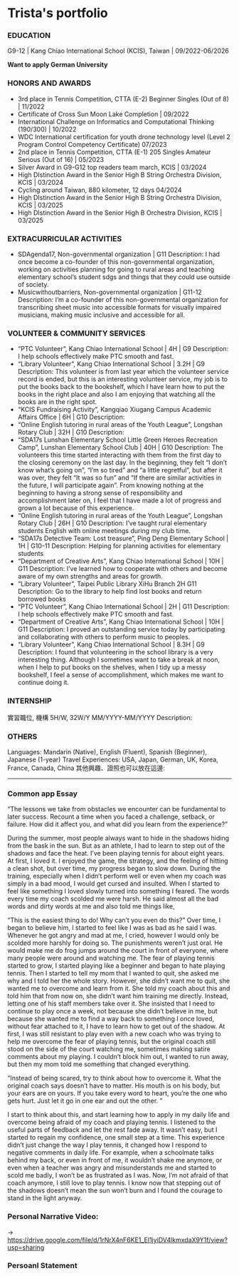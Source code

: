 # Trista's portfolio

### EDUCATION
G9-12 | Kang Chiao International School (KCIS), Taiwan 	|    09/2022-06/2026

**Want to apply German University**

### HONORS AND AWARDS
- 3rd place in Tennis Competition, CTTA (E-2) Beginner Singles (Out of 8)	|    11/2022
- Certificate of Cross Sun Moon Lake Completion	    |    09/2022
- International Challenge on Informatics and Computational Thinking (190/300)	|    10/2022
- WDC International certification for youth drone technology level (Level 2 Program Control Competency Certificate)	07/2023
- 2nd place in Tennis Competition, CTTA (E-1) 205 Singles Amateur Serious (Out of 16)	|    05/2023
- Silver Award in G9-G12 top readers team march, KCIS	|    03/2024
- High DIstinction Award in the Senior High B String Orchestra Division, KCIS	|    03/2024
- Cycling around Taiwan, 880 kilometer, 12 days	04/2024
- High DIstinction Award in the Senior High B String Orchestra Division, KCIS	|    03/2025
- High DIstinction Award in the Senior High B Orchestra Division, KCIS	|    03/2025

### EXTRACURRICULAR ACTIVITIES
- SDAgenda17, Non-governmental organization	    |	G11
    Description: I had once become a co-founder of this non-governmental organization, working on activities planning for going to rural areas and teaching elementary school’s student sdgs and things that they could use outside of society.
- Musicwithoutbarriers, Non-governmental organization	| 	G11-12
    Description: I’m a co-founder of this non-governmental organization for transcribing sheet music into accessible formats for visually impaired musicians, making music inclusive and accessible for all.

### VOLUNTEER & COMMUNITY SERVICES
- “PTC Volunteer”, Kang Chiao International School	 	|    4H 	|    G9
    Description: I help schools effectively make PTC smooth and fast.
- “Library Volunteer”, Kang Chiao International School	|    3.2H 	|    G9
    Description: This volunteer is from last year which the volunteer service record is ended, but this is an interesting volunteer service, my job is to put the books back to the bookshelf, which I have learn how to put the books in the right place and also I am enjoying that watching all the books are in the right spot.
- “KCIS Fundraising Activity”, Kangqiao Xiugang Campus Academic Affairs Office	    |    6H 	|    G10
    Description: 
- “Online English tutoring in rural areas of the Youth League”, Longshan Rotary Club 	|    32H 	|    G10
    Description: 
- “SDA17s Lunshan Elementary School Little Green Heroes Recreation Camp”, Lunshan Elementary School Club 	|    40H 	|    G10
    Description: The volunteers this time started interacting with them from the first day to the closing ceremony on the last day. In the beginning, they felt “I don’t know what’s going on”, “I’m so tired” and “a little regretful”, but after it was over, they felt “It was so fun” and “If there are similar activities in the future, I will participate again”. From knowing nothing at the beginning to having a strong sense of responsibility and accomplishment later on, I feel that I have made a lot of progress and grown a lot because of this experience.
- “Online English tutoring in rural areas of the Youth League”, Longshan Rotary Club 	|    26H 	|    G10
    Description: I’ve taught rural elementary students English with online meetings during my club time.
- “SDA17s Detective Team: Lost treasure”, Ping Deng Elementary School	|    1H    | 	G10-11
    Description: Helping for planning activities for elementary students
- “Department of Creative Arts”, Kang Chiao International School	|    10H    | 	G11
    Description: I’ve learned how to cooperate with others and become aware of my own strengths and areas for growth.
- “Library Volunteer”, Taipei Public Library XiHu Branch	2H 	G11
    Description: Go to the library to help find lost books and return borrowed books
- “PTC Volunteer”, Kang Chiao International School	 	|    2H    |	G11
    Description: I help schools effectively make PTC smooth and fast.
- “Department of Creative Arts”, Kang Chiao International School	|    10H    | 	G11
    Description: I proved an outstanding service today by participating and collaborating with others to perform music to peoples.
- “Library Volunteer”, Kang Chiao International School	|    8.3H 	|    G9
    Description: I found that volunteering in the school library is a very interesting thing. Although I sometimes want to take a break at noon, when I help to put books on the shelves, when I tidy up a messy bookshelf, I feel a sense of accomplishment, which makes me want to continue doing it.

### INTERNSHIP
實習職位, 機構	5H/W, 32W/Y 	MM/YYYY-MM/YYYY
Description: 

### OTHERS
Languages: 	Mandarin (Native), English (Fluent), Spanish (Beginner), Japanese (1-year)
Travel Experiences:	USA, Japan, German, UK, Korea, France, Canada, China
其他興趣、證照也可以放在這邊: 

---

### Common app Essay
“The lessons we take from obstacles we encounter can be fundamental to later success. Recount a time when you faced a challenge, setback, or failure. How did it affect you, and what did you learn from the experience?”
    
During the summer, most people always want to hide in the shadows hiding from the bask in the sun. But as an athlete, I had to learn to step out of the shadows and face the heat. I’ve been playing tennis for about eight years. At first, I loved it. I enjoyed the game, the strategy, and the feeling of hitting a clean shot, but over time, my progress began to slow down. During the training, especially when I didn’t perform well or even when my coach was simply in a bad mood, I would get cursed and insulted. When I started to feel like something I loved slowly turned into something I feared. The words every time my coach scolded me were harsh. He said almost all the bad words and dirty words at me and also told me things like,
    
“This is the easiest thing to do! Why can’t you even do this?” Over time, I began to believe him, I started to feel like I was as bad as he said I was. Whenever he got angry and mad at me, I cried, however I would only be scolded more harshly for doing so. The punishments weren’t just oral. He would make me do frog jumps around the court in front of everyone, where many people were around and watching me. The fear of playing tennis started to grow, I started playing like a beginner and began to hate playing tennis. Then I started to tell my mom that I wanted to quit, she asked me why and I told her the whole story. However, she didn’t want me to quit, she wanted me to overcome and learn from it. She told my
coach about this and told him that from now on, she didn’t want him training me directly. Instead, letting one of his staff members take over it. She insisted that I need to continue to play once a week, not because she didn’t believe in me, but because she wanted me to find a way back to something I once loved, without fear attached to it, I have to learn how to get out of the shadow. At first, I was still resistant to play even with a new coach who was trying to help me overcome the fear of playing tennis, but the original coach still stood on the side of the court watching me, sometimes making satire comments about my playing. I couldn’t block him out, I wanted to run away, but then my mom told me something that
changed everything.

“Instead of being scared, try to think about how to overcome it. What the original coach says doesn’t have to matter. His mouth is on his body, but your ears are on yours. If you take every word to heart, you’re the one who gets hurt. Just let it go in one ear and out the other. ”

I start to think about this, and start learning how to apply in my daily life and overcome being afraid of my coach and playing tennis. I listened to the useful parts of feedback and let the rest fade away. It wasn’t easy, but I started to regain my confidence, one small step at a time. This experience didn’t just change the way I play tennis, it changed how I respond to negative comments in daily life. For example, when a schoolmate talks behind my back, or even in front of me, it wouldn’t shake me anymore, or even when a teacher was angry and misunderstands me and started to scold me badly, I won’t be as frustrated as I was. Now, I’m not afraid of that coach anymore, I still love to play tennis. I know now that stepping out of the shadows doesn’t mean the sun won’t burn and I found the courage to stand in the light anyway.

### Personal Narrative Video: 
-> https://drive.google.com/file/d/1rNrX4nF6KE1_El1jyiDV4lkmxdaX9Y1f/view?usp=sharing

### Persoanl Statement

